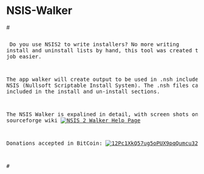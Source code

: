 # NSIS-Walker
#<pre><p>
Do you use NSIS2 to write installers?  No more writing install and uninstall
lists by hand, this tool was created to make your job easier.

The app walker will create output to be used in .nsh includes for the NSIS
(Nullsoft Scriptable Install System).  The .nsh files can then be included
in the install and un-install sections.

The NSIS Walker is expalined in detail, with screen shots on the nsis sourceforge wiki
[![NSIS 2 Walker Help Page](http://nsis.sourceforge.net/PyTis_NSIS_Walker)](http://nsis.sourceforge.net/PyTis_NSIS_Walker)

Donations accepted in BitCoin: [![12Pc1XkQ57ug5oPUX9pqQumcu32ZRdMbeW](bitcoin:1Pf1jjVJxvsskT9kxeHN7e9AJMyquUtXeZ?label=NSIS%20Walker)](bitcoin:1Pf1jjVJxvsskT9kxeHN7e9AJMyquUtXeZ?label=NSIS%20Walker)


#</p></pre>

